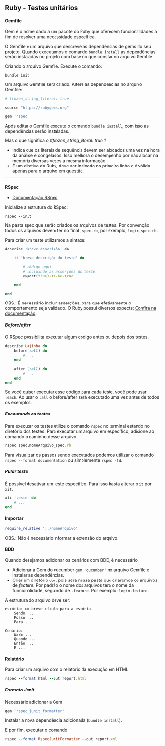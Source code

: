 ## Ruby - Testes unitários

#### Gemfile

Gem é o nome dado a um pacote do Ruby que oferecem funcionalidades a fim de resolver uma necessidade específica.

O Gemfile é um arquivo que descreve as dependências de gems do seu projeto. Quando executamos o comando ```bundle install``` as dependências serão instaladas no projeto com base no que constar no arquivo Gemfile.

Criando o arquivo Gemfile. Execute o comando:
```ruby
bundle init
```

Um arquivo Gemfile será criado. Altere as dependências no arquivo Gemfile:
```ruby
# frozen_string_literal: true

source "https://rubygems.org"

gem 'rspec'
```

Após editar o Gemfile execute o comando ```bundle install```, com isso as dependências serão instaladas.


Mas o que significa o _#frozen_string_literal: true_ ?
- Indica que os literais de sequência devem ser alocados uma vez na hora da análise e congelados.
Isso melhora o desempenho por não alocar na memória diversas vezes a mesma informação.
- É um diretiva do Ruby, deve ser indicada na primeira linha e é válida apenas para o arquivo em questão.

---

#### RSpec

- [Documentação RSpec](http://rspec.info/documentation/)


Inicialize a estrutura do RSpec:
```
rspec --init
```

Na pasta spec que serão criados os arquivos de testes. Por convenção todos os arquivos devem ter no final ```_spec.rb```, por exemplo, ```login_spec.rb```.

Para criar um teste utilizamos a sintaxe:
```ruby	
describe 'breve descrição' do

    it 'breve descrição do teste' do

        # código aqui
        # incluindo as asserções do teste
        expect(true).to.be.true

    end

end
```

OBS.: É necessário incluir asserções, para que efetivamente o comportamento seja validado. O Ruby possui diversos expects: [Confira na documentação](http://rspec.info/documentation/3.12/rspec-expectations/#built-in-matchers).

##### Before/after

O RSpec possibilita executar algum código antes ou depois dos testes.

```ruby
describe Lojinha do
    before(:all) do
        # ...
    end
  
    after (:all) do
        # ...
    end
end
```

Se você quiser executar esse código para cada teste, você pode usar ```:each```. Ao usar o ```:all``` o before/after será executado uma vez antes de todos os exemplos.

##### Executando os testes

Para executar os testes utilize o comando ```rspec``` no terminal estando no diretório dos testes.
Para executar um arquivo em específico, adicione ao comando o caminho desse arquivo.
```ruby
rspec spec\nomeArquivo_spec.rb
```


Para visualizar os passos sendo executados podemos utilizar o comando ```rspec --format documentation``` ou simplemente ```rspec -fd```.

##### Pular teste

É possível desativar um teste específico. Para isso basta alterar o ```it``` por ```xit```.

```ruby
xit "teste" do
    # ...
end
```

#### Importar

```ruby
require_relative '../nomeArquivo'
```

OBS.: Não é necessário informar a extensão do arquivo.

#### BDD
Quando desejamos adicionar os cenários com BDD, é necessário:
- Adicionar a Gem do cucumber ```gem 'cucumber'``` no arquivo Gemfile e instalar as dependências.
- Criar um diretório ```doc```, pois será nessa pasta que criaremos os arquivos de _feature_. Por padrão o nome dos arquivos terá o nome da funcionalidade, seguindo de ```.feature```. Por exemplo: ```login.feature```.

A estrutura do arquivo deve ser:
```
Estória: Um breve título para a estória
    Sendo ...
    Posso ...
    Para ...
    
Cenário:
    Dado ...
    Quando ...
    Então ...
    E ...
```

#### Relatório

Para criar um arquivo com o relatório da execução em HTML
```ruby
rspec --format html --out report.html
```

##### Formato Junit

Necessário adicionar a Gem
```ruby
gem 'rspec_junit_formatter'
```

Instalar a nova dependência adicionada (```bundle install```).


E por fim, executar o comando
```ruby
rspec --format RspecJunitFormatter --out report.xml
```
